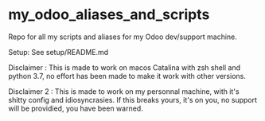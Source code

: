 # my_odoo_aliases_and_scripts
Repo for all my scripts and aliases for my Odoo dev/support machine.

Setup:
See setup/README.md


Disclaimer :
This is made to work on macos Catalina with zsh shell and python 3.7, no effort has been made to make it work with other versions.

Disclaimer 2 :
This is made to work on my personnal machine, with it's shitty config and idiosyncrasies. If this breaks yours, it's on you, no support will be providied, you have been warned.

